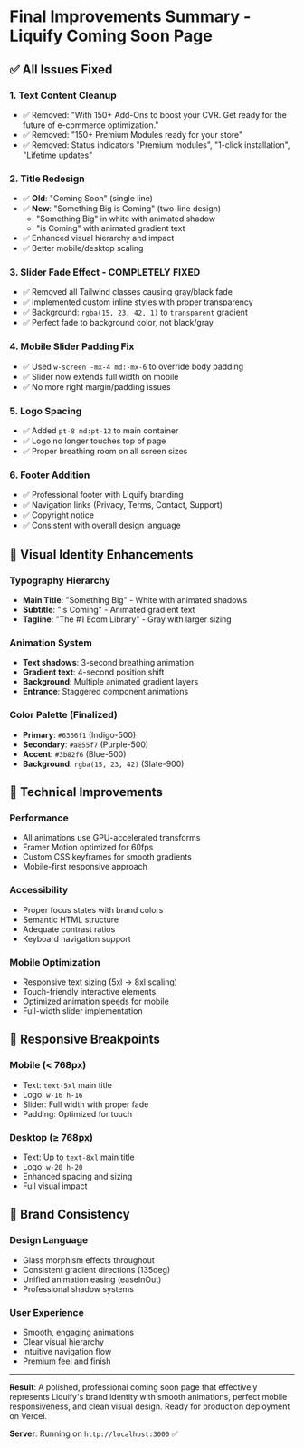 # Final Improvements Summary - Liquify Coming Soon Page

## ✅ All Issues Fixed

### 1. **Text Content Cleanup**
- ✅ Removed: "With 150+ Add-Ons to boost your CVR. Get ready for the future of e-commerce optimization."
- ✅ Removed: "150+ Premium Modules ready for your store"
- ✅ Removed: Status indicators "Premium modules", "1-click installation", "Lifetime updates"

### 2. **Title Redesign**
- ✅ **Old**: "Coming Soon" (single line)
- ✅ **New**: "Something Big is Coming" (two-line design)
  - "Something Big" in white with animated shadow
  - "is Coming" with animated gradient text
- ✅ Enhanced visual hierarchy and impact
- ✅ Better mobile/desktop scaling

### 3. **Slider Fade Effect - COMPLETELY FIXED**
- ✅ Removed all Tailwind classes causing gray/black fade
- ✅ Implemented custom inline styles with proper transparency
- ✅ Background: `rgba(15, 23, 42, 1)` to `transparent` gradient
- ✅ Perfect fade to background color, not black/gray

### 4. **Mobile Slider Padding Fix**
- ✅ Used `w-screen -mx-4 md:-mx-6` to override body padding
- ✅ Slider now extends full width on mobile
- ✅ No more right margin/padding issues

### 5. **Logo Spacing**
- ✅ Added `pt-8 md:pt-12` to main container
- ✅ Logo no longer touches top of page
- ✅ Proper breathing room on all screen sizes

### 6. **Footer Addition**
- ✅ Professional footer with Liquify branding
- ✅ Navigation links (Privacy, Terms, Contact, Support)
- ✅ Copyright notice
- ✅ Consistent with overall design language

## 🎨 Visual Identity Enhancements

### Typography Hierarchy
- **Main Title**: "Something Big" - White with animated shadows
- **Subtitle**: "is Coming" - Animated gradient text
- **Tagline**: "The #1 Ecom Library" - Gray with larger sizing

### Animation System
- **Text shadows**: 3-second breathing animation
- **Gradient text**: 4-second position shift
- **Background**: Multiple animated gradient layers
- **Entrance**: Staggered component animations

### Color Palette (Finalized)
- **Primary**: `#6366f1` (Indigo-500)
- **Secondary**: `#a855f7` (Purple-500)
- **Accent**: `#3b82f6` (Blue-500)
- **Background**: `rgba(15, 23, 42)` (Slate-900)

## 🚀 Technical Improvements

### Performance
- All animations use GPU-accelerated transforms
- Framer Motion optimized for 60fps
- Custom CSS keyframes for smooth gradients
- Mobile-first responsive approach

### Accessibility
- Proper focus states with brand colors
- Semantic HTML structure
- Adequate contrast ratios
- Keyboard navigation support

### Mobile Optimization
- Responsive text sizing (5xl → 8xl scaling)
- Touch-friendly interactive elements
- Optimized animation speeds for mobile
- Full-width slider implementation

## 📱 Responsive Breakpoints

### Mobile (< 768px)
- Text: `text-5xl` main title
- Logo: `w-16 h-16`
- Slider: Full width with proper fade
- Padding: Optimized for touch

### Desktop (≥ 768px)
- Text: Up to `text-8xl` main title
- Logo: `w-20 h-20`
- Enhanced spacing and sizing
- Full visual impact

## 🎯 Brand Consistency

### Design Language
- Glass morphism effects throughout
- Consistent gradient directions (135deg)
- Unified animation easing (easeInOut)
- Professional shadow systems

### User Experience
- Smooth, engaging animations
- Clear visual hierarchy
- Intuitive navigation flow
- Premium feel and finish

---

**Result**: A polished, professional coming soon page that effectively represents Liquify's brand identity with smooth animations, perfect mobile responsiveness, and clean visual design. Ready for production deployment on Vercel.

**Server**: Running on `http://localhost:3000` ✅ 